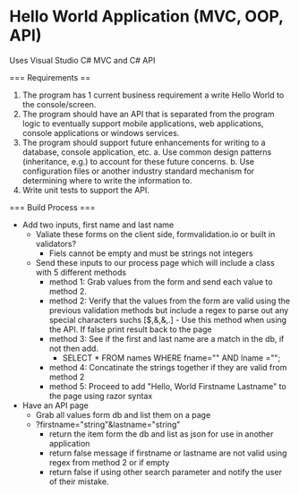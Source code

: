 # Hello World Application (MVC, OOP, API)
Uses Visual Studio C# MVC and C# API

=== Requirements == 
1. The program has 1 current business requirement a write Hello World to the console/screen.
2. The program should have an API that is separated from the program logic to eventually support mobile applications, web applications, console applications or windows services.
3. The program should support future enhancements for writing to a database, console application, etc.
  a. Use common design patterns (inheritance, e.g.) to account for these future concerns.
  b. Use configuration files or another industry standard mechanism for determining where to write the information to.
4. Write unit tests to support the API.


=== Build Process ===
* Add two inputs, first name and last name
  * Valiate these forms on the client side, formvalidation.io or built in validators?
    * Fiels cannot be empty and must be strings not integers
  * Send these inputs to our process page which will include a class with 5 different methods
    * method 1: Grab values from the form and send each value to method 2.
    * method 2: Verify that the values from the form are valid using the previous validation methods but include a regex to parse out any special characters suchs [$,&,&,.] - Use this method when using the API. If false print result back to the page
    * method 3: See if the first and last name are a match in the db, if not then add. 
      * SELECT * FROM names WHERE fname="" AND lname =""; 
    * method 4: Concatinate the strings together if they are valid from method 2
    * method 5: Proceed to add "Hello, World Firstname Lastname" to the page using razor syntax
* Have an API page
  * Grab all values form db and list them on a page
  * ?firstname="string"&lastname="string"
    * return the item form the db and list as json for use in another application
    * return false message if firstname or lastname are not valid using regex from method 2 or if empty
    * return false if using other search parameter and notify the user of their mistake. 
    
      
